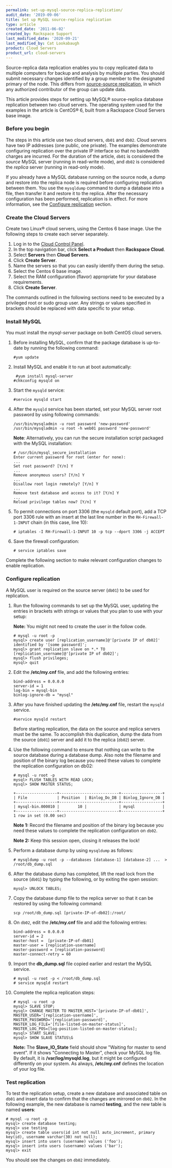 ```yaml
---
permalink: set-up-mysql-source-replica-replication/
audit_date: '2019-09-06'
title: Set up MySQL source-replica replication
type: article
created_date: '2011-06-02'
created_by: Rackspace Support
last_modified_date: '2020-09-21'
last_modified_by: Cat Lookabaugh
product: Cloud Servers
product_url: cloud-servers
---
```


Source-replica data replication enables you to copy replicated data to
multiple computers for backup and analysis by multiple parties. You should submit
necessary changes identified by a group member to the
designated primary of the node. This differs from [source-source
replication](/support/how-to/mysql-source-source-replication),
in which any authorized contributor of the group can update data.

This article provides steps for setting up MySQL&reg; source-replica database
replication between two cloud servers. The operating system used for the
examples in the article is CentOS&reg; 6, built from a Rackspace Cloud
Servers base image.

### Before you begin

The steps in this article use two cloud servers, `db01` and `db02`.
Cloud servers have two IP addresses (one public, one private). The
examples demonstrate configuring replication over the private IP
interface so that no bandwidth charges are incurred. For the duration of
the article, `db01` is considered the *source* MySQL server (running in
read-write mode), and `db02` is considered the *replica* server (running in
read-only mode).

If you already have a MySQL database running on the source node, a dump
and restore into the replica node is required before configuring
replication between them. You use the `mysqldump` command to dump a
database into a file, then transfer it and restore it to the replica.
After the necessary configuration has been performed, replication is in
effect. For more information, see the [Configure replication](#configure-replication)
section.

### Create the Cloud Servers

Create two Linux&reg; cloud servers, using the Centos 6 base image. Use the
following steps to create each server separately.

1.  Log in to the [Cloud Control Panel](https://login.rackspace.com).
2.  In the top navigation bar, click **Select a Product** then **Rackspace Cloud**.
3.  Select **Servers** then **Cloud Servers**.
4.  Click **Create Server**.
5.  Name the servers so that you can easily identify them during
    the setup.
6.  Select the Centos 6 base image.
7.  Select the RAM configuration (flavor) appropriate for your
    database requirements.
8.  Click **Create Server**.

The commands outlined in the following sections need to be executed by a
privileged root or sudo group user. Any strings or values specified in
brackets should be replaced with data specific to your setup.

### Install MySQL

You must install the *mysql-server* package on both CentOS cloud
servers.


1.  Before installing MySQL, confirm that the package database is
    up-to-date by running the following command:


        #yum update

2.  Install MySQL and enable it to run at boot automatically:


         #yum install mysql-server
        #chkconfig mysqld on

3.  Start the `mysqld` service:


        #service mysqld start

4.  After the `mysqld` service has been started, set your MySQL server
    root password by using following commands:


        /usr/bin/mysqladmin -u root password 'new-password'
        /usr/bin/mysqladmin -u root -h web01 password 'new-password'

    **Note**: Alternatively, you can run the secure installation script
    packaged with the MySQL installation:


        # /usr/bin/mysql_secure_installation
        Enter current password for root (enter for none):
        ...
        Set root password? [Y/n] Y
        ...
        Remove anonymous users? [Y/n] Y
        ...
        Disallow root login remotely? [Y/n] Y
        ...
        Remove test database and access to it? [Y/n] Y
        ...
        Reload privilege tables now? [Y/n] Y

5.  To permit connections on port 3306 (the `mysqld` default port), add a
    TCP port 3306 rule with an insert at the last line number in the
    `RH-Firewall-1-INPUT` chain (in this case, line 10):


        # iptables -I RH-Firewall-1-INPUT 10 -p tcp --dport 3306 -j ACCEPT

6.  Save the firewall configuration:

        # service iptables save

Complete the following section to make relevant configuration changes to
enable replication.

### Configure replication

A MySQL user is required on the source server (`db01`) to be used for
replication.

1.  Run the following commands to set up the MySQL user, updating the
    entries in brackets with strings or values that you plan to use
    with your setup:

    **Note:** You might not need to create the user in the follow code.

        # mysql -u root -p
        mysql> create user [replication_username]@'[private IP of db02]' identified by '[some password]';
        mysql> grant replication slave on *.* TO [replication_username]@'[private IP of db02]';
        mysql> flush privileges;
        mysql> quit

2.  Edit the **/etc/my.cnf** file, and add the following entries:


        bind-address = 0.0.0.0
        server-id = 1
        log-bin = mysql-bin
        binlog-ignore-db = "mysql"

3.  After you have finished updating the **/etc/my.cnf** file, restart
    the `mysqld` service.


        #service mysqld restart

    Before starting replication, the data on the source
    and replica servers must be the same. To accomplish this duplication, dump
    the data from the source (`db01`) server and add it to the
    replica (`db02`) server.

4.  Use the following command to ensure that nothing can write to the
    source database during a database dump. Also note the filename and
    position of the binary log because you need these values to
    complete the replication configuration on db02:


        # mysql -u root -p
        mysql> FLUSH TABLES WITH READ LOCK;
        mysql> SHOW MASTER STATUS;

        +------------------+--------------------------+------------------+
        | File             | Position  | Binlog_Do_DB | Binlog_Ignore_DB |
        +------------------+--------------------------+------------------+
        | mysql-bin.000010 |        10 |              | mysql            |
        +------------------+--------------------------+------------------+
        1 row in set (0.00 sec)

      **Note 1:** Record the filename and position of the binary log because you need these values to
      complete the replication configuration on `db02`.

      **Note 2:** Keep this session open, closing it releases the lock!

5.  Perform a database dump by using `mysqldump` as follows:

        # mysqldump -u root -p --databases [database-1] [database-2] ...  > /root/db_dump.sql

6.  After the database dump has completed, lift the read lock from the source
    (`db01`) by typing the following, or by exiting the open session:


        mysql> UNLOCK TABLES;

7.  Copy the database dump file to the replica server so that it can
    be restored by using the following command:


        scp /root/db_dump.sql [private-IP-of-db02]:/root/

8.  On `db02`, edit the **/etc/my.cnf** file and add the following
    entries:


        bind-address = 0.0.0.0
        server-id = 2
        master-host =  [private-IP-of-db01]
        master-user = [replication-username]
        master-password = [replication-password]
        master-connect-retry = 60

9.  Import the **db\_dump.sql** file copied earlier and restart the
    MySQL service.


        # mysql -u root -p < /root/db_dump.sql
        # service mysqld restart

10. Complete the replica replication steps:

        # mysql -u root -p
        mysql> SLAVE STOP;
        mysql> CHANGE MASTER TO MASTER_HOST='[private-IP-of-db01]',
        MASTER_USER='[replication-username]',
        MASTER_PASSWORD='[replication-password]',
        MASTER_LOG_FILE='[file-listed-on-master-status]',
        MASTER_LOG_POS=[log-position-listed-on-master-status];
        mysql> START SLAVE;
        mysql> SHOW SLAVE STATUS\G

    **Note:** The **Slave\_IO\_State** field should show "Waiting for master to
    send event". If it shows "Connecting to Master", check your
    MySQL log file. By default, it is **/var/log/mysqld.log**,
    but it might be configured differently on your system. As
    always, **/etc/my.cnf** defines the location of your log file.

### Test replication

To test the replication setup, create a new database and associated
table on `db01` and insert data to confirm that the changes are mirrored
on `db02`. In the following example, the new database is named
**testing**, and the new table is named **users**:


    # mysql -u root -p
    mysql> create database testing;
    mysql> use testing
    mysql> create table users(id int not null auto_increment, primary key(id), username varchar(30) not null);
    mysql> insert into users (username) values ('foo');
    mysql> insert into users (username) values ('bar');
    mysql> exit

You should see the changes on `db02` immediately.